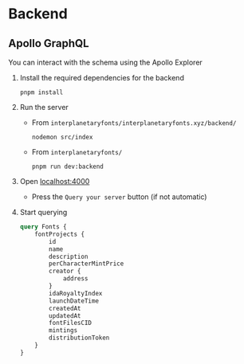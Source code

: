 # Backend

## Apollo GraphQL

You can interact with the schema using the Apollo Explorer

1.  Install the required dependencies for the backend
    ```Shell
    pnpm install
    ```
2.  Run the server
    -   From `interplanetaryfonts/interplanetaryfonts.xyz/backend/`
        ```Shell
        nodemon src/index
        ```
    -   From `interplanetaryfonts/`
        ```Shell
        pnpm run dev:backend
        ```
3.  Open [localhost:4000](http://localhost:4000)

    -   Press the `Query your server` button (if not automatic)

4.  Start querying
    ```graphql
    query Fonts {
        fontProjects {
            id
            name
            description
            perCharacterMintPrice
            creator {
                address
            }
            idaRoyaltyIndex
            launchDateTime
            createdAt
            updatedAt
            fontFilesCID
            mintings
            distributionToken
        }
    }
    ```
